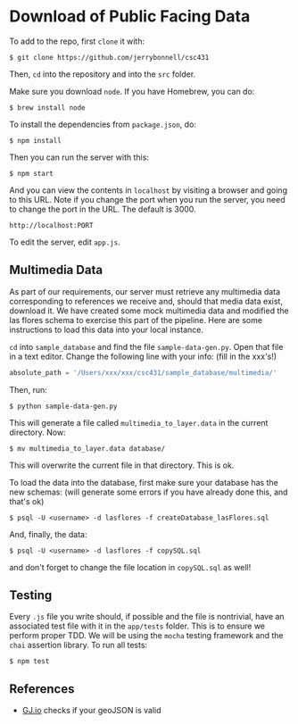 # Download of Public Facing Data

To add to the repo, first `clone` it with:

```shell
$ git clone https://github.com/jerrybonnell/csc431
```

Then, `cd` into the repository and into the `src` folder.

Make sure you download `node`. If you have Homebrew, you can do:

```shell
$ brew install node
```

To install the dependencies from  `package.json`, do:

```shell
$ npm install
```

Then you can run the server with this:

```shell
$ npm start
```

And you can view the contents in `localhost` by visiting a browser and going to this URL. Note if you change the port when you run the server, you need to change the port in the URL. The default is 3000.

```
http://localhost:PORT
```

To edit the server, edit `app.js`.

## Multimedia Data 

As part of our requirements, our server must retrieve any multimedia data 
corresponding to references we receive and, should that media data exist, 
download it. We have created some mock multimedia data and modified the
las flores schema to exercise this part of the pipeline. Here are some 
instructions to load this data into your local instance. 

`cd` into `sample_database` and find the file `sample-data-gen.py`. Open that
file in a text editor. Change the following line with your info: (fill in the
xxx's!)

```python
absolute_path = '/Users/xxx/xxx/csc431/sample_database/multimedia/'
```

Then, run: 

```shell 
$ python sample-data-gen.py 
``` 

This will generate a file called `multimedia_to_layer.data` in the current
directory. Now: 

```shell 
$ mv multimedia_to_layer.data database/
```

This will overwrite the current file in that directory. This is ok. 

To load the data into the database, first make sure your database has the 
new schemas: (will generate some errors if you have already done 
this, and that's ok)

```shell 
$ psql -U <username> -d lasflores -f createDatabase_lasFlores.sql
```

And, finally, the data: 

```shell 
$ psql -U <username> -d lasflores -f copySQL.sql
```

and don't forget to change the file location in `copySQL.sql` as well!  


## Testing

Every `.js` file you write should, if possible and the file is nontrivial, have an associated test file with it in the `app/tests` folder. This is to ensure we perform proper TDD. We will be using the `mocha` testing framework and the `chai` assertion library. To run all tests:

```shell
$ npm test
```

## References 

* [GJ.io](http://geojson.io/) checks if your geoJSON is valid 


